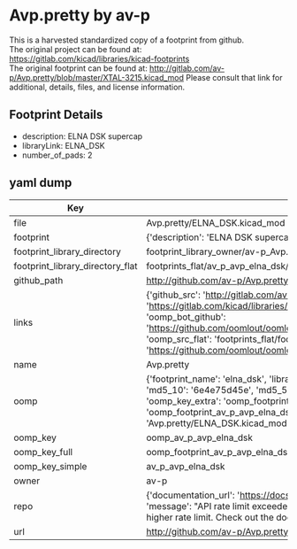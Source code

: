 # Avp.pretty by av-p  
This is a harvested standardized copy of a footprint from github.  
The original project can be found at:  
https://gitlab.com/kicad/libraries/kicad-footprints  
The original footprint can be found at:
http://gitlab.com/av-p/Avp.pretty/blob/master/XTAL-3215.kicad_mod
Please consult that link for additional, details, files, and license information.  
## Footprint Details
* description: ELNA DSK supercap  
* libraryLink: ELNA_DSK  
* number_of_pads: 2  
## yaml dump  
| Key | Value |  
| --- | --- |  
| file | Avp.pretty/ELNA_DSK.kicad_mod |  
| footprint | {'description': 'ELNA DSK supercap', 'libraryLink': 'ELNA_DSK', 'number_of_pads': 2} |  
| footprint_library_directory | footprint_library_owner/av-p_Avp.pretty |  
| footprint_library_directory_flat | footprints_flat/av_p_avp_elna_dsk/working |  
| github_path | http://github.com/av-p/Avp.pretty/blob/master/ELNA_DSK.kicad_mod |  
| links | {'github_src': 'http://gitlab.com/av-p/Avp.pretty/blob/master/XTAL-3215.kicad_mod', 'github_src_repo': 'https://gitlab.com/kicad/libraries/kicad-footprints', 'oomp_bot': 'footprints/av_p_avp_elna_dsk/working', 'oomp_bot_github': 'https://github.com/oomlout/oomlout_oomp_footprint_bot/tree/main/footprints/av_p_avp_elna_dsk/working', 'oomp_src_flat': 'footprints_flat/footprints_flat/av_p_avp_elna_dsk/working', 'oomp_src_flat_github': 'https://github.com/oomlout/oomlout_oomp_footprint_src/tree/main/footprints_flat/av_p_avp_elna_dsk/working'} |  
| name | Avp.pretty |  
| oomp | {'footprint_name': 'elna_dsk', 'library_name': 'avp', 'md5': '6e4e75d45ed7610527a05b5c52beaef3', 'md5_10': '6e4e75d45e', 'md5_5': '6e4e7', 'md5_6': '6e4e75', 'oomp_key': 'oomp_av_p_avp_elna_dsk', 'oomp_key_extra': 'oomp_footprint_av_p_avp_elna_dsk', 'oomp_key_full': 'oomp_footprint_av_p_avp_elna_dsk_6e4e75', 'oomp_key_simple': 'av_p_avp_elna_dsk', 'original_filename': 'Avp.pretty/ELNA_DSK.kicad_mod', 'owner_name': 'av_p'} |  
| oomp_key | oomp_av_p_avp_elna_dsk |  
| oomp_key_full | oomp_footprint_av_p_avp_elna_dsk |  
| oomp_key_simple | av_p_avp_elna_dsk |  
| owner | av-p |  
| repo | {'documentation_url': 'https://docs.github.com/rest/overview/resources-in-the-rest-api#rate-limiting', 'message': "API rate limit exceeded for 84.66.173.59. (But here's the good news: Authenticated requests get a higher rate limit. Check out the documentation for more details.)"} |  
| url | http://github.com/av-p/Avp.pretty |  

